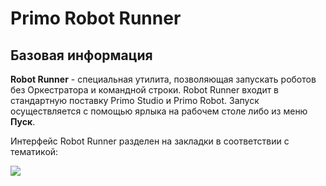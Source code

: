 # Primo Robot Runner

## Базовая информация

**Robot Runner** - специальная утилита, позволяющая запускать роботов без Оркестратора и командной строки. Robot Runner входит в стандартную поставку Primo Studio и Primo Robot. Запуск осуществляется с помощью ярлыка на рабочем столе либо из меню **Пуск**.

Интерфейс Robot Runner разделен на закладки в соответствии с тематикой:

![](<../.gitbook/assets/image (491).png>)


